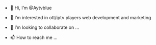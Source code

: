 - 👋 Hi, I’m @Aytvblue
- 👀 I’m interested in ott/iptv players web development and marketing 

- 💞️ I’m looking to collaborate on ...
- 📫 How to reach me ...

<!---
Aytvblue/Aytvblue is a ✨ special ✨ repository because its `README.md` (this file) appears on your GitHub profile.
You can click the Preview link to take a look at your changes.
--->

